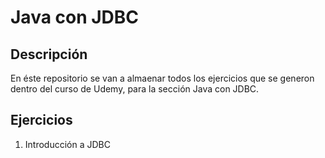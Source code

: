 # Java con JDBC

## Descripción

En éste repositorio se van a almaenar todos los ejercicios que se generon dentro del curso de Udemy, para la sección Java con JDBC.

## Ejercicios

 1. Introducción a JDBC
 